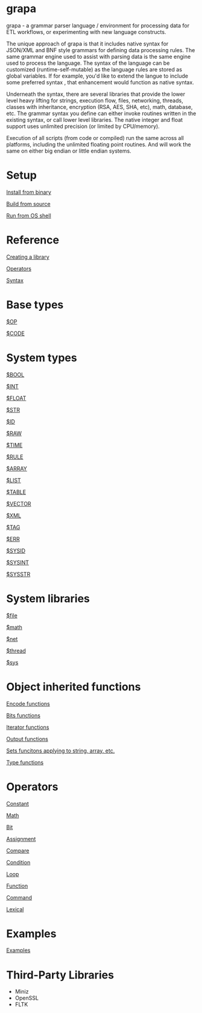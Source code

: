 
# grapa
grapa - a grammar parser language / environment for processing data for ETL workflows, or experimenting with new language constructs. 

The unique approach of grapa is that it includes native syntax for JSON/XML and BNF style grammars for defining data processing rules. The same grammar engine used to assist with parsing data is the same engine used to process the language. The syntax of the language can be customized (runtime-self-mutable) as the language rules are stored as global variables. If for example, you'd like to extend the langue to include some preferred syntax , that enhancement would function as native syntax. 

Underneath the syntax, there are several libraries that provide the lower level heavy lifting for strings, execution flow, files, networking, threads, classes with inheritance, encryption (RSA, AES, SHA, etc), math, database, etc. The grammar syntax you define can either invoke routines written in the existing syntax, or call lower level libraries. The native integer and float support uses unlimited precision (or limited by CPU/memory). 

Execution of all scripts (from code or compiled) run the same across all platforms, including the unlimited floating point routines. And will work the same on either big endian or little endian systems. 

# Setup
[Install from binary](docs/BINARY.md)

[Build from source](docs/BUILD.md)

[Run from OS shell](docs/RUN.md)

# Reference
[Creating a library](docs/CREATELIB.md)

[Operators](docs/OPERATORS.md)

[Syntax](docs/SYNTAX.md)

# Base types
[$OP](docs/type/OP.md)

[$CODE](docs/type/CODE.md)

# System types

[$BOOL](docs/type/BOOL.md)

[$INT](docs/type/INT.md)

[$FLOAT](docs/type/FLOAT.md)

[$STR](docs/type/STR.md)

[$ID](docs/type/ID.md)

[$RAW](docs/type/RAW.md)

[$TIME](docs/type/TIME.md)

[$RULE](docs/type/RULE.md)

[$ARRAY](docs/type/ARRAY.md)

[$LIST](docs/type/LIST.md)

[$TABLE](docs/type/TABLE.md)

[$VECTOR](docs/type/VECTOR.md)

[$XML](docs/type/XML.md)

[$TAG](docs/type/TAG.md)

[$ERR](docs/type/ERR.md)

[$SYSID](docs/type/SYSID.md)

[$SYSINT](docs/type/SYSINT.md)

[$SYSSTR](docs/type/SYSSTR.md)


# System libraries
[$file](docs/sys/file.md)

[$math](docs/sys/math.md)

[$net](docs/sys/net.md)

[$thread](docs/sys/thread.md)

[$sys](docs/sys/sys.md)

# Object inherited functions

[Encode functions](docs/obj/encode.md)

[Bits functions](docs/obj/bits.md)

[Iterator functions](docs/obj/iterate.md)

[Output functions](docs/obj/output.md)

[Sets funcitons applying to string, array, etc.](docs/obj/sets.md)

[Type functions](docs/obj/type.md)

# Operators
[Constant](docs/operators/constant.md)

[Math](docs/operators/math.md)

[Bit](docs/operators/bit.md)

[Assignment](docs/operators/assignment.md)

[Compare](docs/operators/compare.md)

[Condition](docs/operators/condition.md)

[Loop](docs/operators/loop.md)

[Function](docs/operators/function.md)

[Command](docs/operators/command.md)

[Lexical](docs/operators/lexical.md)

# Examples
[Examples](docs/EXAMPLES.md)

# Third-Party Libraries
* Miniz
* OpenSSL
* FLTK

